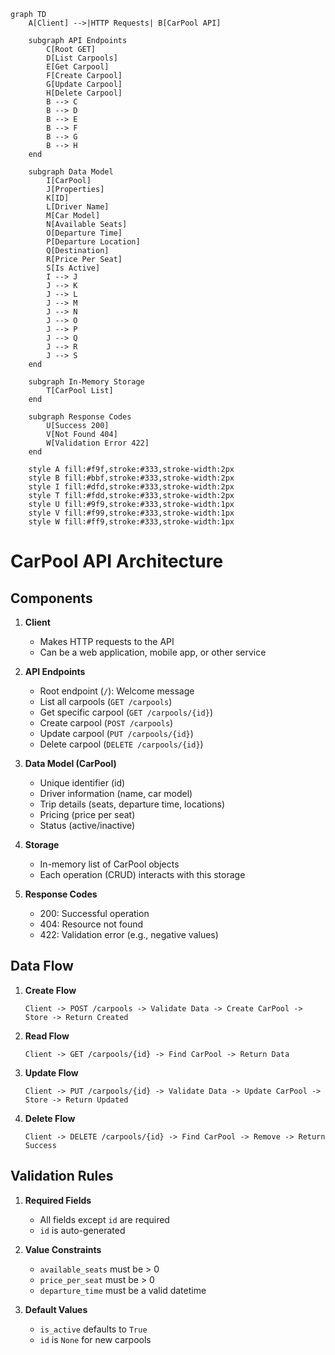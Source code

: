 ```mermaid
graph TD
    A[Client] -->|HTTP Requests| B[CarPool API]
    
    subgraph API Endpoints
        C[Root GET]
        D[List Carpools]
        E[Get Carpool]
        F[Create Carpool]
        G[Update Carpool]
        H[Delete Carpool]
        B --> C
        B --> D
        B --> E
        B --> F
        B --> G
        B --> H
    end

    subgraph Data Model
        I[CarPool]
        J[Properties]
        K[ID]
        L[Driver Name]
        M[Car Model]
        N[Available Seats]
        O[Departure Time]
        P[Departure Location]
        Q[Destination]
        R[Price Per Seat]
        S[Is Active]
        I --> J
        J --> K
        J --> L
        J --> M
        J --> N
        J --> O
        J --> P
        J --> Q
        J --> R
        J --> S
    end

    subgraph In-Memory Storage
        T[CarPool List]
    end

    subgraph Response Codes
        U[Success 200]
        V[Not Found 404]
        W[Validation Error 422]
    end

    style A fill:#f9f,stroke:#333,stroke-width:2px
    style B fill:#bbf,stroke:#333,stroke-width:2px
    style I fill:#dfd,stroke:#333,stroke-width:2px
    style T fill:#fdd,stroke:#333,stroke-width:2px
    style U fill:#9f9,stroke:#333,stroke-width:1px
    style V fill:#f99,stroke:#333,stroke-width:1px
    style W fill:#ff9,stroke:#333,stroke-width:1px
```

# CarPool API Architecture

## Components

1. **Client**
   - Makes HTTP requests to the API
   - Can be a web application, mobile app, or other service

2. **API Endpoints**
   - Root endpoint (`/`): Welcome message
   - List all carpools (`GET /carpools`)
   - Get specific carpool (`GET /carpools/{id}`)
   - Create carpool (`POST /carpools`)
   - Update carpool (`PUT /carpools/{id}`)
   - Delete carpool (`DELETE /carpools/{id}`)

3. **Data Model (CarPool)**
   - Unique identifier (id)
   - Driver information (name, car model)
   - Trip details (seats, departure time, locations)
   - Pricing (price per seat)
   - Status (active/inactive)

4. **Storage**
   - In-memory list of CarPool objects
   - Each operation (CRUD) interacts with this storage

5. **Response Codes**
   - 200: Successful operation
   - 404: Resource not found
   - 422: Validation error (e.g., negative values)

## Data Flow

1. **Create Flow**
   ```
   Client -> POST /carpools -> Validate Data -> Create CarPool -> Store -> Return Created
   ```

2. **Read Flow**
   ```
   Client -> GET /carpools/{id} -> Find CarPool -> Return Data
   ```

3. **Update Flow**
   ```
   Client -> PUT /carpools/{id} -> Validate Data -> Update CarPool -> Store -> Return Updated
   ```

4. **Delete Flow**
   ```
   Client -> DELETE /carpools/{id} -> Find CarPool -> Remove -> Return Success
   ```

## Validation Rules

1. **Required Fields**
   - All fields except `id` are required
   - `id` is auto-generated

2. **Value Constraints**
   - `available_seats` must be > 0
   - `price_per_seat` must be > 0
   - `departure_time` must be a valid datetime

3. **Default Values**
   - `is_active` defaults to `True`
   - `id` is `None` for new carpools 